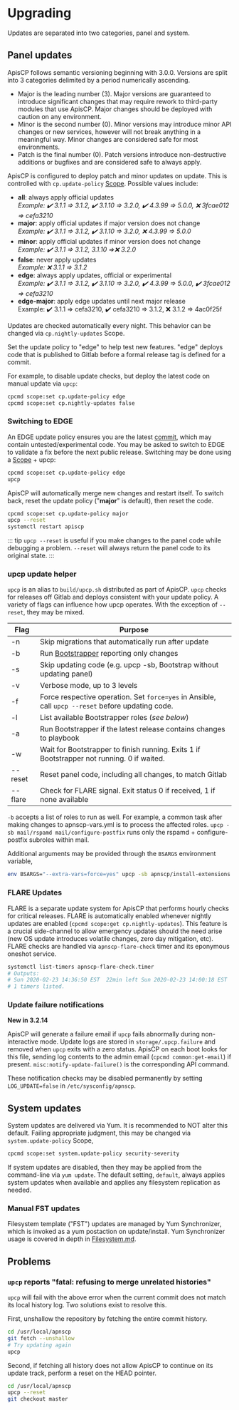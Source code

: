 # Upgrading

Updates are separated into two categories, panel and system.

## Panel updates

ApisCP follows semantic versioning beginning with 3.0.0. Versions are split into 3 categories delimited by a period numerically ascending.

* Major is the leading number (3). Major versions are guaranteed to introduce significant changes that may require rework to third-party modules that use ApisCP. Major changes should be deployed with caution on any environment.
* Minor is the second number (0). Minor versions may introduce minor API changes or new services, however will not break anything in a meaningful way. Minor changes are considered safe for most environments.
* Patch is the final number (0). Patch versions introduce non-destructive additions or bugfixes and are considered safe to always apply.

ApisCP is configured to deploy patch and minor updates on update. This is controlled with `cp.update-policy` [Scope](admin/Scopes.md). Possible values include:

- **all**: always apply official updates  
    *Example: ✔️ 3.1.1 => 3.1.2, ✔️ 3.1.10 => 3.2.0, ✔️ 4.3.99 => 5.0.0, ❌ 3fcae012 => cefa3210*
- **major**: apply official updates if major version does not change  
    *Example: ✔️ 3.1.1 => 3.1.2, ✔️ 3.1.10 => 3.2.0, ❌ 4.3.99 => 5.0.0*
- **minor**: apply official updates if minor version does not change  
    *Example: ✔️ 3.1.1 => 3.1.2, 3.1.10 =>❌ 3.2.0*
- **false**: never apply updates  
    *Example: ❌ 3.1.1 => 3.1.2*
- **edge**: always apply updates, official or experimental  
    *Example: ✔️ 3.1.1 => 3.1.2, ✔️ 3.1.10 => 3.2.0, ✔️ 4.3.99 => 5.0.0, ✔️ 3fcae012 => cefa3210*
- **edge-major**: apply edge updates until next major release  
    Example: ✔️ 3.1.1 => cefa3210, ✔️ cefa3210 => 3.1.2, ❌ 3.1.2 => 4ac0f25f

Updates are checked automatically every night. This behavior can be changed via `cp.nightly-updates` Scope.

Set the update policy to "edge" to help test new features. "edge" deploys code that is published to Gitlab before a formal release tag is defined for a commit.

For example, to disable update checks, but deploy the latest code on manual update via `upcp`:

```bash
cpcmd scope:set cp.update-policy edge
cpcmd scope:set cp.nightly-updates false
```

### Switching to EDGE

An EDGE update policy ensures you are the latest [commit](https://gitlab.com/apisnetworks/apnscp/-/commits/master), which may contain untested/experimental code. You may be asked to switch to EDGE to validate a fix before the next public release. Switching may be done using a [Scope](admin/Scopes) + upcp:

```bash
cpcmd scope:set cp.update-policy edge
upcp
```

ApisCP will automatically merge new changes and restart itself. To switch back, reset the update policy ("**major**" is default), then reset the code.

```bash
cpcmd scope:set cp.update-policy major
upcp --reset
systemctl restart apiscp
```

::: tip
`upcp --reset` is useful if you make changes to the panel code while debugging a problem. `--reset` will always return the panel code to its original state.
:::

### upcp update helper

`upcp` is an alias to `build/upcp.sh` distributed as part of ApisCP. `upcp` checks for releases off Gitlab and deploys consistent with your update policy. A variety of flags can influence how upcp operates. With the exception of `--reset`, they may be mixed.

| Flag    | Purpose                                                      |
| ------- | ------------------------------------------------------------ |
| -n      | Skip migrations that automatically run after update          |
| -b      | Run [Bootstrapper](https://github.com/apisnetworks/apnscp-bootstrapper) reporting only changes |
| -s      | Skip updating code (e.g. upcp -sb, Bootstrap without updating panel) |
| -v      | Verbose mode, up to 3 levels |
| -f      | Force respective operation. Set `force=yes` in Ansible, call `upcp --reset` before updating code. |
| -l      | List available Bootstrapper roles (*see below*) |
| -a      | Run Bootstrapper if the latest release contains changes to playbook |
| -w      | Wait for Bootstrapper to finish running. Exits 1 if Bootstrapper not running. 0 if waited. |
| --reset | Reset panel code, including all changes, to match Gitlab     |
| --flare   | Check for FLARE signal. Exit status 0 if received, 1 if none available |

`-b` accepts a list of roles to run as well. For example, a common task after making changes to apnscp-vars.yml is to process the affected roles. `upcp -sb mail/rspamd mail/configure-postfix`  runs only the rspamd + configure-postfix subroles within mail.

Additional arguments may be provided through the `BSARGS` environment variable,

```bash
env BSARGS="--extra-vars=force=yes" upcp -sb apnscp/install-extensions
```

### FLARE Updates

FLARE is a separate update system for ApisCP that performs hourly checks for critical releases. FLARE is automatically enabled whenever nightly updates are enabled (`cpcmd scope:get cp.nightly-updates`). This feature is a crucial side-channel to allow emergency updates should the need arise (new OS update introduces volatile changes, zero day mitigation, etc). FLARE checks are handled via `apnscp-flare-check` timer and its eponymous oneshot service.

```bash
systemctl list-timers apnscp-flare-check.timer
# Outputs:
# Sun 2020-02-23 14:36:50 EST  22min left Sun 2020-02-23 14:00:18 EST  14min ago apnscp-flare-check.timer apnscp-flare-check.service
# 1 timers listed.
```

### Update failure notifications
**New in 3.2.14**

ApisCP will generate a failure email if `upcp` fails abnormally during non-interactive mode. Update logs are stored in `storage/.upcp.failure` and removed when `upcp` exits with a zero status. ApisCP on each boot looks for this file, sending log contents to the admin email (`cpcmd common:get-email`) if present. `misc:notify-update-failure()` is the corresponding API command.

These notification checks may be disabled permanently by setting `LOG_UPDATE=false` in `/etc/sysconfig/apnscp`.

## System updates

System updates are delivered via Yum. It is recommended to NOT alter this default. Failing appropriate judgment, this may be changed via `system.update-policy` Scope,

```bash
cpcmd scope:set system.update-policy security-severity
```

If system updates are disabled, then they may be applied from the command-line via `yum update`. The default setting, `default`, always applies system updates when available and applies any filesystem replication as needed.

### Manual FST updates

Filesystem template ("FST") updates are managed by Yum Synchronizer, which is invoked as a yum postaction on update/install. Yum Synchronizer usage is covered in depth in [Filesystem.md](admin/Filesystem.md).

## Problems
### `upcp` reports "fatal: refusing to merge unrelated histories"
`upcp` will fail with the above error when the current commit does not match its local history log. Two solutions exist to resolve this.

First, unshallow the repository by fetching the entire commit history.

```bash
cd /usr/local/apnscp
git fetch --unshallow
# Try updating again
upcp
```

Second, if fetching all history does not allow ApisCP to continue on its update track, perform a reset on the HEAD pointer.

```bash
cd /usr/local/apnscp
upcp --reset
git checkout master
```